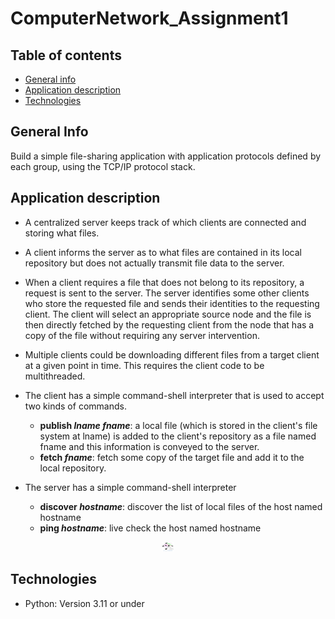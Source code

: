 ﻿# ComputerNetwork_Assignment1


## Table of contents
* [General info](#general-info)
* [Application description](#application-description)
* [Technologies](#technologies)

  
## General Info

Build a simple file-sharing application with application protocols defined by each group, using the TCP/IP protocol stack.

## Application description

* A centralized server keeps track of which clients are connected and storing what files.

* A client informs the server as to what files are contained in its local repository but does not actually transmit file data to the server.

* When a client requires a file that does not belong to its repository, a request is sent to the server. The server identifies some other clients who store the requested file and sends their identities to the requesting client. The client will select an appropriate source node and the file is then directly fetched by the requesting client from the node that has a copy of the file without requiring any server intervention.

* Multiple clients could be downloading different files from a target client at a given point in time. This requires the client code to be multithreaded.

* The client has a simple command-shell interpreter that is used to accept two kinds of commands.
  * __publish *lname* *fname*__: a local file (which is stored in the client's file system at lname) is added to the client's repository as a file named fname and this information is conveyed to the server.
  * __fetch *fname*__: fetch some copy of the target file and add it to the local repository.

* The server has a simple command-shell interpreter
  * __discover *hostname*__: discover the list of local files of the host named hostname
  * __ping *hostname*__: live check the host named hostname

<p align="center">
  <img src="/screenshots/figure1.png" alt="Illustration of file-sharing system activities." width=20/>
</p>

## Technologies

* Python: Version 3.11 or under
